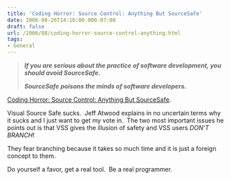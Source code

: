 ```yaml
---
title: 'Coding Horror: Source Control: Anything But SourceSafe'
date: 2006-08-26T14:16:00.000-07:00
draft: false
url: /2006/08/coding-horror-source-control-anything.html
tags: 
- General
---
```


>   
> 
> **_If you are serious about the practice of software development, you should avoid SourceSafe._**
> 
>   
> 
> **_SourceSafe poisons the minds of software developers._**

  

[Coding Horror: Source Control: Anything But SourceSafe](http://www.codinghorror.com/blog/archives/000660.html).

  

Visual Source Safe sucks.  Jeff Atwood explains in no uncertain terms why it sucks and I just want to get my vote in.  The two most important issues he points out is that VSS gives the illusion of safety and VSS users _DON’T BRANCH_!

  

They fear branching because it takes so much time and it is just a foreign concept to them.

  

Do yourself a favor, get a real tool.  Be a real programmer.